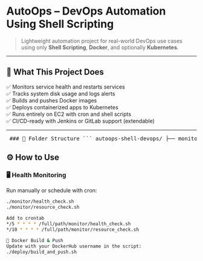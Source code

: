 # AutoOps – DevOps Automation Using Shell Scripting

> Lightweight automation project for real-world DevOps use cases using only **Shell Scripting**, **Docker**, and optionally **Kubernetes**.

---

## 🚀 What This Project Does

✅ Monitors service health and restarts services  
✅ Tracks system disk usage and logs alerts  
✅ Builds and pushes Docker images  
✅ Deploys containerized apps to Kubernetes  
✅ Runs entirely on EC2 with cron and shell scripts  
✅ CI/CD-ready with Jenkins or GitLab support (extendable)

---

<pre> ### 📁 Folder Structure ``` autoops-shell-devops/ ├── monitor/ │ ├── health_check.sh # Monitors service and restarts if down │ └── resource_check.sh # Monitors disk space ├── deploy/ │ ├── build_and_push.sh # Builds and pushes Docker image │ └── deploy_k8s.sh # (Optional) Updates Kubernetes deployment ├── scripts/ # (Optional) Custom automation scripts ├── Dockerfile # Simple NGINX web app └── index.html # Web app homepage ``` </pre>

## ⚙️ How to Use

### 🖥️ Health Monitoring

Run manually or schedule with cron:
```bash
./monitor/health_check.sh
./monitor/resource_check.sh

Add to crontab
*/5 * * * * /full/path/monitor/health_check.sh
*/10 * * * * /full/path/monitor/resource_check.sh

🐳 Docker Build & Push
Update with your DockerHub username in the script:
./deploy/build_and_push.sh
